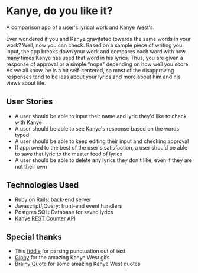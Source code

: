 # Kanye, do you like it?
  
  A comparison app of a user's lyrical work and Kanye West's. 
  
  Ever wondered if you and Kanye gravitated towards the same words in your work? Well, now you can check. Based on a sample piece of writing you input, the app breaks down your work and compares each word with how many times Kanye has used that word in his lyrics. Thus, you are given a response of approval or a simple "nope" depending on how well you score. As we all know, he is a bit self-centered, so most of the disapproving responses tend to be less about your lyrics and more about him and his views about life.

## User Stories

  - A user should be able to input their name and lyric they'd like to check with Kanye
  - A user should be able to see Kanye's response based on the words typed
  - A user should be able to keep editing their input and checking approval
  - If approved to the best of the user's satisfaction, a user should be able to save that lyric to the master feed of lyrics
  - A user should be able to delete any lyrics they don't like, even if they are not their own

## Technologies Used

  - Ruby on Rails: back-end server
  - Javascript/jQuery: front-end event handlers
  - Postgres SQL: Database for saved lyrics
  - <a href="http://www.kanyerest.xyz/api/counter" target="_blank">Kanye REST Counter API</a>

## Special thanks

  - This <a href="http://jsfiddle.net/zNHJW/3/" target="_blank">fiddle</a> for parsing punctuation out of text
  - <a href="http://giphy.com/search/kanye-west" target="_blank">Giphy</a> for the amazing Kanye West gifs
  - <a href="http://www.brainyquote.com/quotes/authors/k/kanye_west.html" target="_blank">Brainy Quote</a> for some amazing Kanye West quotes
